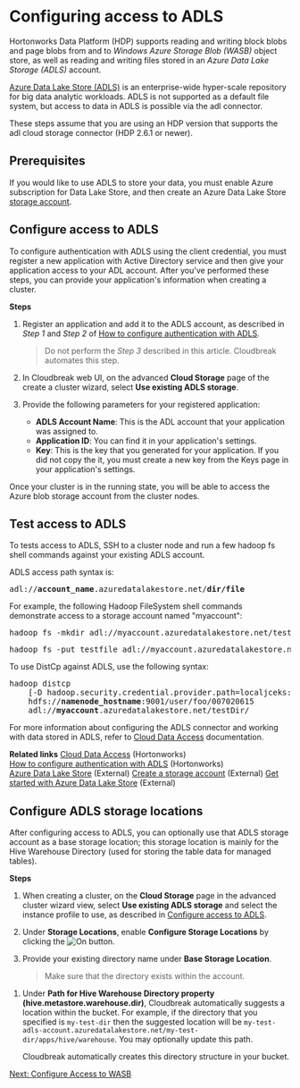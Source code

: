 # Configuring access to ADLS

Hortonworks Data Platform (HDP) supports reading and writing block blobs and page blobs from and to *Windows Azure Storage Blob (WASB)* object store, as well as reading and writing files stored in an *Azure Data Lake Storage (ADLS)* account.

[Azure Data Lake Store (ADLS)](https://azure.microsoft.com/en-in/services/data-lake-store/) is an enterprise-wide hyper-scale repository for big data analytic workloads. ADLS is not supported as a default file system, but access to data in ADLS is possible via the adl connector.

These steps assume that you are using an HDP version that supports the adl cloud storage connector (HDP 2.6.1 or newer).  

## Prerequisites

If you would like to use ADLS to store your data, you must enable Azure subscription for Data Lake Store, and then create an Azure Data Lake Store [storage account](https://docs.microsoft.com/en-us/azure/data-lake-store/data-lake-store-get-started-portal).

## Configure access to ADLS

To configure authentication with ADLS using the client credential, you must register a new application with Active Directory service and then give your application access to your ADL account. After you've performed these steps, you can provide your application's information when creating a cluster.

**Steps**

1. Register an application and add it to the ADLS account, as described in *Step 1* and *Step 2* of [How to configure authentication with ADLS](https://community.hortonworks.com/articles/105994/how-to-configure-authentication-with-adls.html).

    > Do not perform the *Step 3* described in this article. Cloudbreak automates this step.  

2. In Cloudbreak web UI, on the advanced **Cloud Storage** page of the create a cluster wizard, select **Use existing ADLS storage**.

3. Provide the following parameters for your registered application:

    * **ADLS Account Name**: This is the ADL account that your application was assigned to.
    * **Application ID**: You can find it in your application's settings.
    * **Key**: This is the key that you generated for your application. If you did not copy the it, you must create a new key from the Keys page in your application's settings.

Once your cluster is in the running state, you will be able to access the Azure blob storage account from the cluster nodes. 

## Test access to ADLS

To tests access to ADLS, SSH to a cluster node and run a few hadoop fs shell commands against your existing ADLS account.

ADLS access path syntax is:

<pre>adl://<b>account_name</b>.azuredatalakestore.net/<b>dir/file</b></pre>

For example, the following Hadoop FileSystem shell commands demonstrate access to a storage account named "myaccount":

<pre>hadoop fs -mkdir adl://myaccount.azuredatalakestore.net/testdir</pre>

<pre>hadoop fs -put testfile adl://myaccount.azuredatalakestore.net/testdir/testfile</pre>

To use DistCp against ADLS, use the following syntax:
<pre>hadoop distcp
    [-D hadoop.security.credential.provider.path=localjceks://file/home/user/adls.jceks]
    hdfs://<b>namenode_hostname</b>:9001/user/foo/007020615
    adl://<b>myaccount</b>.azuredatalakestore.net/testDir/</pre>

For more information about configuring the ADLS connector and working with data stored in ADLS, refer to [Cloud Data Access](https://docs.hortonworks.com/HDPDocuments/HDP2/HDP-2.6.5/bk_cloud-data-access/content/about.html) documentation.

**Related links**
[Cloud Data Access](https://docs.hortonworks.com/HDPDocuments/HDP2/HDP-2.6.2/bk_cloud-data-access/content/about.html) (Hortonworks)  
[How to configure authentication with ADLS](https://community.hortonworks.com/articles/105994/how-to-configure-authentication-with-adls.html) (Hortonworks)  
[Azure Data Lake Store](https://azure.microsoft.com/en-in/services/data-lake-store/) (External)
[Create a storage account](https://docs.microsoft.com/en-us/azure/storage/common/storage-create-storage-account#create-a-storage-account) (External)
[Get started with Azure Data Lake Store](https://docs.microsoft.com/en-us/azure/data-lake-store/data-lake-store-get-started-portal) (External)  

## Configure ADLS storage locations

After configuring access to ADLS, you can optionally use that ADLS storage account as a base storage location; this storage location is mainly for the Hive Warehouse Directory (used for storing the table data for managed tables).

**Steps**

1. When creating a cluster, on the **Cloud Storage** page in the advanced cluster wizard view, select **Use existing ADLS storage** and select the instance profile to use, as described in [Configure access to ADLS](#configure-access-to-adls).
2. Under **Storage Locations**, enable **Configure Storage Locations** by clicking the <img src="../images/cb_toggle.png" alt="On"/> button.
3. Provide your existing directory name under **Base Storage Location**.

    > Make sure that the directory exists within the account.

[Comment]: <> (Is this correct that this needs to be a directory name and that it needs to exist already?)

1. Under **Path for Hive Warehouse Directory property (hive.metastore.warehouse.dir)**, Cloudbreak automatically suggests a location within the bucket. For example, if the directory that you specified is `my-test-dir` then the suggested location will be `my-test-adls-account.azuredatalakestore.net/my-test-dir/apps/hive/warehouse`. You may optionally update this path.

    Cloudbreak automatically creates this directory structure in your bucket.  

<div class="next">
    <a href="../azure-data-wasb/index.html">Next: Configure Access to WASB</a>
</div>
